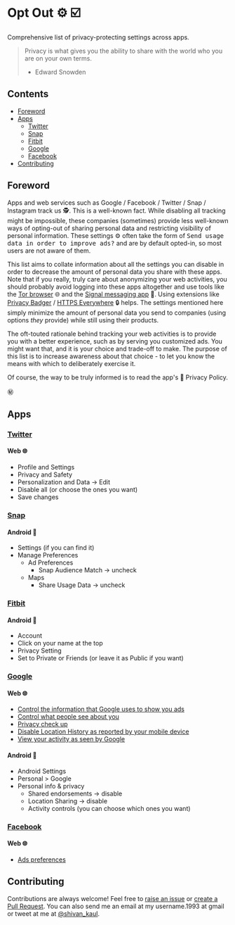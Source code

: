 # Opt Out ⚙️ ☑️

Comprehensive list of privacy-protecting settings across apps.

> Privacy is what gives you the ability to share with the world who you are on your own terms.
> - Edward Snowden

## Contents
- [Foreword](#foreword)
- [Apps](#apps)
  - [Twitter](#twitter)
  - [Snap](#snap)
  - [Fitbit](#fitbit)
  - [Google](#google)
  - [Facebook](#facebook)
- [Contributing](#contributing)

## Foreword

Apps and web services such as Google / Facebook / Twitter / Snap / Instagram track us 🕵️. This is a well-known fact. While disabling all tracking might be impossible, these companies (sometimes) provide less well-known ways of opting-out of sharing personal data and restricting visibility of personal information. These settings ⚙️ often take the form of <kbd>Send usage data in order to improve ads?</kbd> and are by default opted-in, so most users are not aware of them. 

This list aims to collate information about all the settings you can disable in order to decrease the amount of personal data you share with these apps. Note that if you really, truly care about anonymizing your web activities, you should probably avoid logging into these apps altogether and use tools like the [Tor browser](https://www.torproject.org/projects/torbrowser.html.en) 🌐 and the [Signal messaging app](https://whispersystems.org/) 💬. Using extensions like [Privacy Badger](https://www.eff.org/privacybadger) / [HTTPS Everywhere](https://www.eff.org/https-everywhere) 🔒 helps. The settings mentioned here simply minimize the amount of personal data you send to companies (using options *they* provide) while still using their products.  

The oft-touted rationale behind tracking your web activities is to provide you with a better experience, such as by serving you customized ads. You might want that, and it is your choice and trade-off to make. The purpose of this list is to increase awareness about that choice - to let you know the means with which to deliberately exercise it. 

Of course, the way to be truly informed is to read the app's 📜 Privacy Policy.

㊙️


## Apps

### [Twitter](https://twitter.com/en/privacy)
#### Web 🌐
- Profile and Settings
- Privacy and Safety
- Personalization and Data -> Edit
- Disable all (or choose the ones you want)
- Save changes

### [Snap](https://www.snap.com/en-US/privacy/privacy-policy/)
#### Android 📱
- Settings (if you can find it)
- Manage Preferences
  - Ad Preferences
    - Snap Audience Match -> uncheck
  - Maps 
    - Share Usage Data -> uncheck

### [Fitbit](https://www.fitbit.com/en-ca/legal/privacy)
#### Android 📱
- Account
- Click on your name at the top
- Privacy Setting
- Set to Private or Friends (or leave it as Public if you want)

### [Google](https://www.google.com/policies/privacy/)
#### Web 🌐
- [Control the information that Google uses to show you ads](https://adssettings.google.com/u/0/authenticated)
- [Control what people see about you](https://aboutme.google.com/)
- [Privacy check up](https://myaccount.google.com/privacycheckup)
- [Disable Location History as reported by your mobile device](https://www.google.com/maps/timeline?pb)
- [View your activity as seen by Google](https://myactivity.google.com/myactivity)

#### Android 📱
- Android Settings
- Personal > Google
- Personal info & privacy 
  - Shared endorsements -> disable
  - Location Sharing -> disable
  - Activity controls (you can choose which ones you want)
  
### [Facebook](https://www.facebook.com/policy.php)
#### Web 🌐
- [Ads preferences](https://www.facebook.com/ads/preferences)


## Contributing
Contributions are always welcome! Feel free to [raise an issue](https://github.com/ShivanKaul/opt-out/issues) or [create a Pull Request](https://help.github.com/articles/creating-a-pull-request-from-a-fork/). You can also send me an email at my username.1993 at gmail or tweet at me at [@shivan_kaul](https://twitter.com/shivan_kaul).
